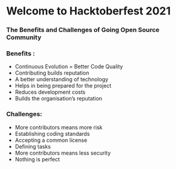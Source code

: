 # Welcome to Hacktoberfest 2021

### The Benefits and Challenges of Going Open Source Community

### Benefits :
* Continuous Evolution = Better Code Quality
* Contributing builds reputation
* A better understanding of technology
* Helps in being prepared for the project
* Reduces development costs
* Builds the organisation’s reputation


### Challenges:
* More contributors means more risk
* Establishing coding standards
* Accepting a common license
* Defining tasks
* More contributors means less security
* Nothing is perfect
 
